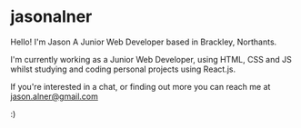 # jasonalner
Hello!
I'm Jason
A Junior Web Developer based in Brackley, Northants.

I'm currently working as a Junior Web Developer, using HTML, CSS and JS whilst studying and coding personal projects using React.js.

If you're interested in a chat, or finding out more you can reach me at jason.alner@gmail.com

:)
